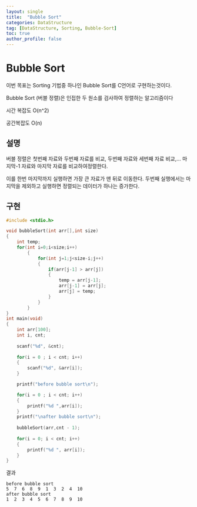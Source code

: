 ```yaml
---
layout: single
title:  "Bubble Sort"
categories: DataStructure
tag: [DataStructure, Sorting, Bubble-Sort]
toc: true
author_profile: false
---
```


# Bubble Sort

이번 목표는 Sorting 기법중 하나인 Bubble Sort를 C언어로 구현하는것이다.

Bubble Sort (버블 정렬)은 인접한 두 원소를 검사하여 정렬하는 알고리즘이다

시간 복잡도 O(n^2)

공간복잡도 O(n)

## 설명

버블 정렬은 첫번째 자료와 두번째 자료를 비교, 두번째 자료와 세번째 자료 비교,... 마지막-1 자료와 마지막 자료를 비교하여정렬한다.

이를 한번 마지막까지 실행하면 가장 큰 자료가 맨 뒤로 이동한다. 두번째 실행에서는 마지막을 제외하고 실행하면 정렬되는 데이터가 하나는 증가한다.


## 구현

```c
#include <stdio.h>

void bubbleSort(int arr[],int size)
{
	int temp;
	for(int i=0;i<size;i++)
	    {
	        for(int j=1;j<size-i;j++)
	        {
	            if(arr[j-1] > arr[j])
	            {
	                temp = arr[j-1];
	                arr[j-1] = arr[j];
	                arr[j] = temp;
	            }
	        }
	    }
}
int main(void)
{
	int arr[100];
	int i, cnt;        
	
	scanf("%d", &cnt);
	
	for(i = 0 ; i < cnt; i++)
	{
		scanf("%d", &arr[i]);
	}

	printf("before bubble sort\n");

	for(i = 0 ; i < cnt; i++)
	{
		printf("%d ",arr[i]);
	}
	printf("\nafter bubble sort\n");
    
	bubbleSort(arr,cnt - 1);    
	
    for(i = 0; i < cnt; i++)
	{
		printf("%d ", arr[i]);
	}
}

```

결과
```
before bubble sort
5  7  6  8  9  1  3  2  4  10
after bubble sort
1  2  3  4  5  6  7  8  9  10
```